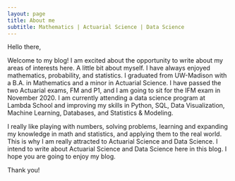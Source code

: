 ```yaml
---
layout: page
title: About me
subtitle: Mathematics | Actuarial Science | Data Science
---
```


Hello there,

Welcome to my blog! I am excited about the opportunity to write about my areas of interests here. A little bit about myself. I have always enjoyed mathematics, probability, and statistics.  I graduated from UW-Madison with a B.A. in Mathematics and a minor in Actuarial Science. I have passed the two Actuarial exams, FM and P1, and I am going to sit for the IFM exam in November 2020. I am currently attending a data science program at Lambda School and improving my skills in Python, SQL, Data Visualization, Machine Learning, Databases, and Statistics & Modeling.

I really like playing with numbers, solving problems, learning and expanding my knowledge in math and statistics, and applying them to the real world. This is why I am really attracted to Actuarial Science and Data Science. I intend to write about Actuarial Science and Data Science here in this blog. I hope you are going to enjoy my blog.



Thank you!

